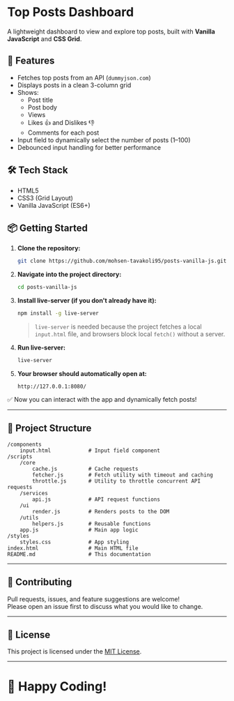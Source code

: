 # Top Posts Dashboard

A lightweight dashboard to view and explore top posts, built with **Vanilla JavaScript** and **CSS Grid**.

## 🚀 Features

- Fetches top posts from an API (`dummyjson.com`)
- Displays posts in a clean 3-column grid
- Shows:
  - Post title
  - Post body
  - Views
  - Likes 👍 and Dislikes 👎
  - Comments for each post
- Input field to dynamically select the number of posts (1–100)
- Debounced input handling for better performance

## 🛠 Tech Stack

- HTML5
- CSS3 (Grid Layout)
- Vanilla JavaScript (ES6+)

## 📦 Getting Started

1. **Clone the repository:**

   ```bash
   git clone https://github.com/mohsen-tavakoli95/posts-vanilla-js.git
   ```

2. **Navigate into the project directory:**

   ```bash
   cd posts-vanilla-js
   ```

3. **Install live-server (if you don't already have it):**

   ```bash
   npm install -g live-server
   ```

   > `live-server` is needed because the project fetches a local `input.html` file, and browsers block local `fetch()` without a server.

4. **Run live-server:**

   ```bash
   live-server
   ```

5. **Your browser should automatically open at:**

   ```
   http://127.0.0.1:8080/
   ```

✅ Now you can interact with the app and dynamically fetch posts!

---

## 📁 Project Structure

```
/components
    input.html            # Input field component
/scripts
    /core
        cache.js          # Cache requests
        fetcher.js        # Fetch utility with timeout and caching
        throttle.js       # Utility to throttle concurrent API requests
    /services
        api.js            # API request functions
    /ui
        render.js         # Renders posts to the DOM
    /utils
        helpers.js        # Reusable functions
    app.js                # Main app logic
/styles
    styles.css            # App styling
index.html                # Main HTML file
README.md                 # This documentation
```

---

## 🤝 Contributing

Pull requests, issues, and feature suggestions are welcome!  
Please open an issue first to discuss what you would like to change.

---

## 📜 License

This project is licensed under the [MIT License](LICENSE).

---

# 🚀 Happy Coding!
